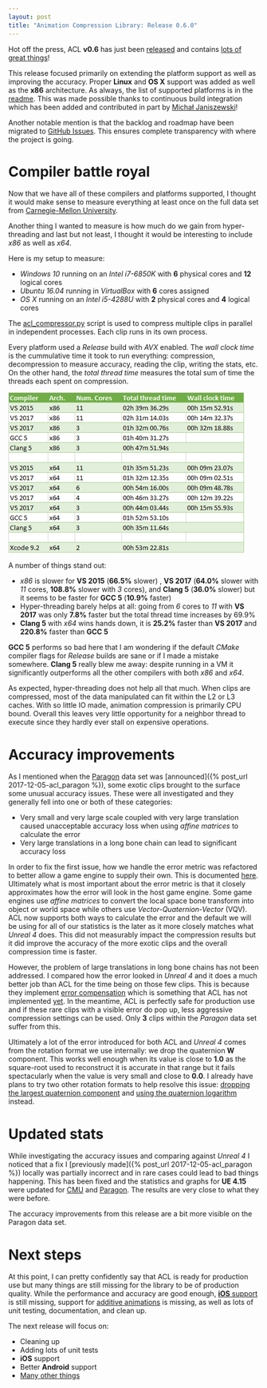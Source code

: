```yaml
---
layout: post
title: "Animation Compression Library: Release 0.6.0"
---
```

Hot off the press, ACL **v0.6** has just been [released](https://github.com/nfrechette/acl/releases/tag/v0.6.0) and contains [lots of great things](https://github.com/nfrechette/acl/blob/develop/CHANGELOG.md)!

This release focused primarily on extending the platform support as well as improving the accuracy. Proper **Linux** and **OS X** support was added as well as the **x86** architecture. As always, the list of supported platforms is in the [readme](https://github.com/nfrechette/acl). This was made possible thanks to continuous build integration which has been added and contributed in part by [Michał Janiszewski](https://github.com/janisozaur)!

Another notable mention is that the backlog and roadmap have been migrated to [GitHub Issues](https://github.com/nfrechette/acl/issues). This ensures complete transparency with where the project is going.

# Compiler battle royal

Now that we have all of these compilers and platforms supported, I thought it would make sense to measure everything at least once on the full data set from [Carnegie-Mellon University](https://github.com/nfrechette/acl/blob/develop/docs/cmu_performance.md).

Another thing I wanted to measure is how much do we gain from hyper-threading and last but not least, I thought it would be interesting to include *x86* as well as *x64*.

Here is my setup to measure:

*  *Windows 10* running on an *Intel i7-6850K* with **6** physical cores and **12** logical cores
*  *Ubuntu 16.04* running in *VirtualBox* with **6** cores assigned
*  *OS X* running on an *Intel i5-4288U* with **2** physical cores and **4** logical cores

The [acl_compressor.py](https://github.com/nfrechette/acl/tree/develop/tools/acl_compressor) script is used to compress multiple clips in parallel in independent processes. Each clip runs in its own process.

Every platform used a *Release* build with *AVX* enabled. The *wall clock time* is the cummulative time it took to run everything: compression, decompression to measure accuracy, reading the clip, writing the stats, etc. On the other hand, the *total thread time* measures the total sum of time the threads each spent on compression.

![Compiler performance](/public/acl/acl_cmu_v060_compiler_performance.png)

A number of things stand out:

*  *x86* is slower for **VS 2015** (**66.5%** slower) , **VS 2017** (**64.0%** slower with *11* cores, **108.8%** slower with *3* cores), and **Clang 5** (**36.0%** slower) but it seems to be faster for **GCC 5** (**10.9%** faster)
*  Hyper-threading barely helps at all: going from *6* cores to *11* with **VS 2017** was only **7.8%** faster but the total thread time increases by 69.9%
*  **Clang 5** with *x64* wins hands down, it is **25.2%** faster than **VS 2017** and **220.8%** faster than **GCC 5**

**GCC 5** performs so bad here that I am wondering if the default *CMake* compiler flags for *Release* builds are sane or if I made a mistake somewhere. **Clang 5** really blew me away: despite running in a VM it significantly outperforms all the other compilers with both *x86* and *x64*.

As expected, hyper-threading does not help all that much. When clips are compressed, most of the data manipulated can fit within the L2 or L3 caches. With so little IO made, animation compression is primarily CPU bound. Overall this leaves very little opportunity for a neighbor thread to execute since they hardly ever stall on expensive operations.

# Accuracy improvements

As I mentioned when the [Paragon](https://github.com/nfrechette/acl/blob/develop/docs/paragon_performance.md) data set was [announced]({% post_url 2017-12-05-acl_paragon %}), some exotic clips brought to the surface some unusual accuracy issues. These were all investigated and they generally fell into one or both of these categories:

*  Very small and very large scale coupled with very large translation caused unacceptable accuracy loss when using *affine matrices* to calculate the error
*  Very large translations in a long bone chain can lead to significant accuracy loss

In order to fix the first issue, how we handle the error metric was refactored to better allow a game engine to supply their own. This is documented [here](https://github.com/nfrechette/acl/blob/develop/docs/error_metrics.md). Ultimately what is most important about the error metric is that it closely approximates how the error will look in the host game engine. Some game engines use *affine matrices* to convert the local space bone transform into object or world space while others use *Vector-Quaternion-Vector* (VQV). ACL now supports both ways to calculate the error and the default we will be using for all of our statistics is the later as it more closely matches what *Unreal 4* does. This did not measurably impact the compression results but it did improve the accuracy of the more exotic clips and the overall compression time is faster.

However, the problem of large translations in long bone chains has not been addressed. I compared how the error looked in *Unreal 4* and it does a much better job than ACL for the time being on those few clips. This is because they implement [error compensation](http://nfrechette.github.io/2016/12/22/anim_compression_error_compensation/) which is something that ACL has not implemented [yet](https://github.com/nfrechette/acl/issues/69). In the meantime, ACL is perfectly safe for production use and if these rare clips with a visible error do pop up, less aggressive compression settings can be used. Only **3** clips within the *Paragon* data set suffer from this.

Ultimately a lot of the error introduced for both ACL and *Unreal 4* comes from the rotation format we use internally: we drop the quaternion **W** component. This works well enough when its value is close to **1.0** as the square-root used to reconstruct it is accurate in that range but it fails spectacularly when the value is very small and close to **0.0**. I already have plans to try two other rotation formats to help resolve this issue: [dropping the largest quaternion component](https://github.com/nfrechette/acl/issues/47) and [using the quaternion logarithm](https://github.com/nfrechette/acl/issues/74) instead.

# Updated stats

While investigating the accuracy issues and comparing against *Unreal 4* I noticed that a fix I [previously made]({% post_url 2017-12-05-acl_paragon %}) locally was partially incorrect and in rare cases could lead to bad things happening. This has been fixed and the statistics and graphs for **UE 4.15** were updated for [CMU](https://github.com/nfrechette/acl/blob/develop/docs/cmu_performance.md) and [Paragon](https://github.com/nfrechette/acl/blob/develop/docs/paragon_performance.md). The results are very close to what they were before.

The accuracy improvements from this release are a bit more visible on the Paragon data set.

# Next steps

At this point, I can pretty confidently say that ACL is ready for production use but many things are still missing for the library to be of production quality. While the performance and accuracy are good enough, [**iOS** support](https://github.com/nfrechette/acl/issues/26) is still missing, support for [additive animations](https://github.com/nfrechette/acl/issues/48) is missing, as well as lots of unit testing, documentation, and clean up.

The next release will focus on:

*  Cleaning up
*  Adding lots of unit tests
*  **iOS** support
*  Better **Android** support
*  [Many other things](https://github.com/nfrechette/acl/milestone/2)
